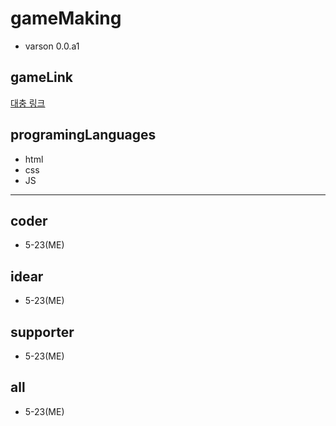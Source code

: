 # gameMaking
- varson 0.0.a1
## gameLink
<a href = 'http://games.5-23.kro.kr/' target = '_blank'>대충 링크</a>

## programingLanguages
- html
- css
- JS
------------
## coder
- 5-23(ME)
## idear
- 5-23(ME)
## supporter
- 5-23(ME)
## all
- 5-23(ME)
